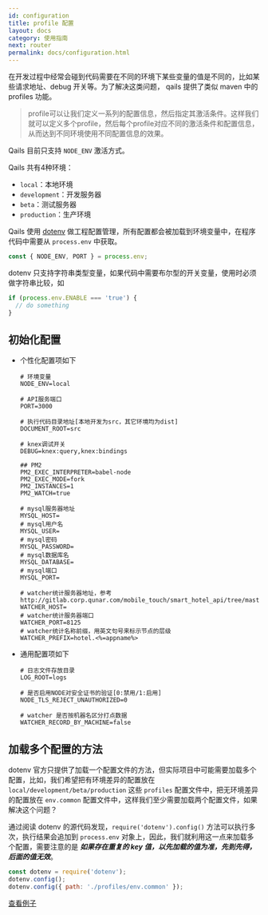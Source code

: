 ```yaml
---
id: configuration
title: profile 配置
layout: docs
category: 使用指南
next: router
permalink: docs/configuration.html
---
```


在开发过程中经常会碰到代码需要在不同的环境下某些变量的值是不同的，比如某些请求地址、debug 开关等。为了解决这类问题， qails 提供了类似 maven 中的 profiles 功能。

>profile可以让我们定义一系列的配置信息，然后指定其激活条件。这样我们就可以定义多个profile，然后每个profile对应不同的激活条件和配置信息，从而达到不同环境使用不同配置信息的效果。

Qails 目前只支持 `NODE_ENV` 激活方式。

Qails 共有4种环境：

- `local`：本地环境
- `development`：开发服务器
- `beta`：测试服务器
- `production`：生产环境

Qails 使用 [dotenv](https://www.npmjs.com/package/dotenv) 做工程配置管理，所有配置都会被加载到环境变量中，在程序代码中需要从 `process.env` 中获取。

```js
const { NODE_ENV, PORT } = process.env;
```

dotenv 只支持字符串类型变量，如果代码中需要布尔型的开关变量，使用时必须做字符串比较，如

```js
if (process.env.ENABLE === 'true') {
  // do something
}
```

## 初始化配置

- 个性化配置项如下
    ```
    # 环境变量
    NODE_ENV=local

    # API服务端口
    PORT=3000

    # 执行代码目录地址[本地开发为src，其它环境均为dist]
    DOCUMENT_ROOT=src

    # knex调试开关
    DEBUG=knex:query,knex:bindings

    ## PM2
    PM2_EXEC_INTERPRETER=babel-node
    PM2_EXEC_MODE=fork
    PM2_INSTANCES=1
    PM2_WATCH=true

    # mysql服务器地址
    MYSQL_HOST=
    # mysql用户名
    MYSQL_USER=
    # mysql密码
    MYSQL_PASSWORD=
    # mysql数据库名
    MYSQL_DATABASE=
    # mysql端口
    MYSQL_PORT=

    # watcher统计服务器地址，参考http://gitlab.corp.qunar.com/mobile_touch/smart_hotel_api/tree/master/src/profiles
    WATCHER_HOST=
    # watcher统计服务器端口
    WATCHER_PORT=8125
    # watcher统计名称前缀，用英文句号来标示节点的层级
    WATCHER_PREFIX=hotel.<%=appname%>
    ```

- 通用配置项如下
    ```
    # 日志文件存放目录
    LOG_ROOT=logs

    # 是否启用NODE对安全证书的验证[0:禁用/1:启用]
    NODE_TLS_REJECT_UNAUTHORIZED=0

    # watcher 是否按机器名区分打点数据
    WATCHER_RECORD_BY_MACHINE=false
    ```

## 加载多个配置的方法
dotenv 官方只提供了加载一个配置文件的方法，但实际项目中可能需要加载多个配置，比如，我们希望把有环境差异的配置放在 `local/development/beta/production` 这些 `profiles` 配置文件中，把无环境差异的配置放在 `env.common` 配置文件中，这样我们至少需要加载两个配置文件，如果解决这个问题？

通过阅读 dotenv 的源代码发现，`require('dotenv').config()` 方法可以执行多次，执行结果会追加到 `process.env` 对象上，因此，我们就利用这一点来加载多个配置，需要注意的是 ***如果存在重复的 key 值，以先加载的值为准，先到先得，后面的值无效***。

```js
const dotenv = require('dotenv');
dotenv.config();
dotenv.config({ path: './profiles/env.common' });
```

[查看例子](/docs/ex-commonprofile.html)
